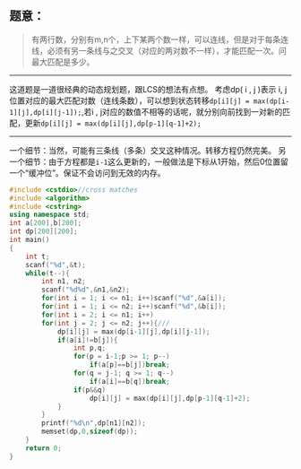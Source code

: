 ## 题意：
> 有两行数，分别有m,n个，上下某两个数一样，可以连线，但是对于每条连线，必须有另一条线与之交叉（对应的两对数不一样），才能匹配一次。问最大匹配是多少。

***
这道题是一道很经典的动态规划题，跟LCS的想法有点想。
考虑dp( i , j )表示 i, j 位置对应的最大匹配对数（连线条数），可以想到状态转移``` dp[i][j] = max(dp[i-1][j],dp[i][j-1]); ```,若i , j对应的数值不相等的话呢，就分别向前找到一对新的匹配，更新```dp[i][j] = max(dp[i][j],dp[p-1][q-1]+2);```
***
一个细节：当然，可能有三条线（多条）交叉这种情况。转移方程仍然完美。
另一个细节：由于方程都是```i-1```这么更新的，一般做法是下标从1开始，然后0位置留一个“缓冲位”。保证不会访问到无效的内存。

```cpp
#include <cstdio>//cross matches
#include <algorithm>
#include <cstring>
using namespace std;
int a[200],b[200];
int dp[200][200];
int main()
{
    int t;
    scanf("%d",&t);
    while(t--){
        int n1, n2;
        scanf("%d%d",&n1,&n2);
        for(int i = 1; i <= n1; i++)scanf("%d",&a[i]);
        for(int i = 1; i <= n2; i++)scanf("%d",&b[i]);
        for(int i = 2; i <= n1; i++)
        for(int j = 2; j <= n2; j++){///
            dp[i][j] = max(dp[i-1][j],dp[i][j-1]);
            if(a[i]!=b[j]){
                int p,q;
                for(p = i-1;p >= 1; p--)
                    if(a[p]==b[j])break;
                for(q = j-1; q >= 1; q--)
                    if(a[i]==b[q])break;
                if(p&&q)
                    dp[i][j] = max(dp[i][j],dp[p-1][q-1]+2);
            }
        }
        printf("%d\n",dp[n1][n2]);
        memset(dp,0,sizeof(dp));
    }
    return 0;
}
```